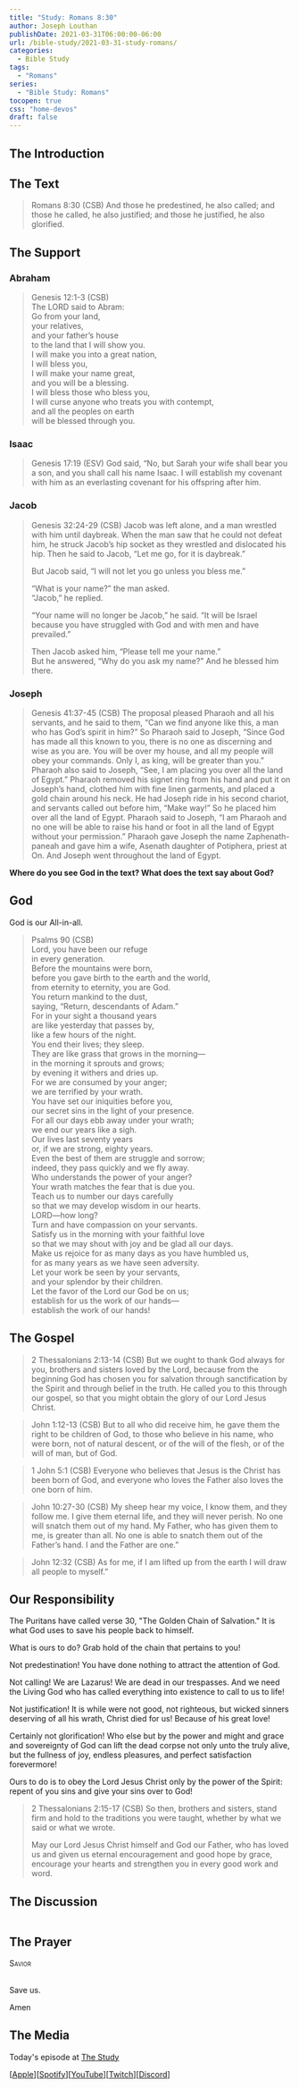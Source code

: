 ```yaml
---
title: "Study: Romans 8:30"
author: Joseph Louthan
publishDate: 2021-03-31T06:00:00-06:00
url: /bible-study/2021-03-31-study-romans/
categories:
  - Bible Study
tags:
  - "Romans"
series:
  - "Bible Study: Romans"
tocopen: true
css: "home-devos"
draft: false
---
```

## The Introduction

## The Text

>Romans 8:30 (CSB) And those he predestined, he also called; and those he called, he also justified; and those he justified, he also glorified.

<div style="page-break-after: always;"></div>

## The Support

### Abraham

>Genesis 12:1-3 (CSB)  
>The LORD said to Abram:  
>Go from your land,  
>your relatives,  
>and your father’s house  
>to the land that I will show you.  
>I will make you into a great nation,  
>I will bless you,  
>I will make your name great,  
>and you will be a blessing.  
>I will bless those who bless you,  
>I will curse anyone who treats you with contempt,  
>and all the peoples on earth  
>will be blessed through you.

### Isaac

>Genesis 17:19 (ESV) God said, “No, but Sarah your wife shall bear you a son, and you shall call his name Isaac. I will establish my covenant with him as an everlasting covenant for his offspring after him.

### Jacob

>Genesis 32:24-29 (CSB) Jacob was left alone, and a man wrestled with him until daybreak. When the man saw that he could not defeat him, he struck Jacob’s hip socket as they wrestled and dislocated his hip. Then he said to Jacob, “Let me go, for it is daybreak.”
>
>But Jacob said, “I will not let you go unless you bless me.”
>
>“What is your name?” the man asked.  
>“Jacob,” he replied.
>
>“Your name will no longer be Jacob,” he said. “It will be Israel because you have struggled with God and with men and have prevailed.”
>
>Then Jacob asked him, “Please tell me your name.”  
>But he answered, “Why do you ask my name?” And he blessed him there.

### Joseph

>Genesis 41:37-45 (CSB) The proposal pleased Pharaoh and all his servants, and he said to them, “Can we find anyone like this, a man who has God’s spirit in him?” So Pharaoh said to Joseph, “Since God has made all this known to you, there is no one as discerning and wise as you are. You will be over my house, and all my people will obey your commands. Only I, as king, will be greater than you.” Pharaoh also said to Joseph, “See, I am placing you over all the land of Egypt.” Pharaoh removed his signet ring from his hand and put it on Joseph’s hand, clothed him with fine linen garments, and placed a gold chain around his neck. He had Joseph ride in his second chariot, and servants called out before him, “Make way!” So he placed him over all the land of Egypt. Pharaoh said to Joseph, “I am Pharaoh and no one will be able to raise his hand or foot in all the land of Egypt without your permission.” Pharaoh gave Joseph the name Zaphenath-paneah and gave him a wife, Asenath daughter of Potiphera, priest at On. And Joseph went throughout the land of Egypt.

<div style="page-break-after: always;"></div>

**Where do you see God in the text? What does the text say about God?**

## God

God is our All-in-all.

>Psalms 90 (CSB)  
>Lord, you have been our refuge  
>in every generation.  
>Before the mountains were born,  
>before you gave birth to the earth and the world,  
>from eternity to eternity, you are God.  
>You return mankind to the dust,  
>saying, “Return, descendants of Adam.”  
>For in your sight a thousand years  
>are like yesterday that passes by,  
>like a few hours of the night.  
>You end their lives; they sleep.  
>They are like grass that grows in the morning—  
>in the morning it sprouts and grows;  
>by evening it withers and dries up.  
>For we are consumed by your anger;  
>we are terrified by your wrath.  
>You have set our iniquities before you,  
>our secret sins in the light of your presence.  
>For all our days ebb away under your wrath;  
>we end our years like a sigh.  
>Our lives last seventy years  
>or, if we are strong, eighty years.  
>Even the best of them are struggle and sorrow;  
>indeed, they pass quickly and we fly away.  
>Who understands the power of your anger?  
>Your wrath matches the fear that is due you.  
>Teach us to number our days carefully  
>so that we may develop wisdom in our hearts.  
>LORD—how long?  
>Turn and have compassion on your servants.  
>Satisfy us in the morning with your faithful love  
>so that we may shout with joy and be glad all our days.  
>Make us rejoice for as many days as you have humbled us,  
>for as many years as we have seen adversity.  
>Let your work be seen by your servants,  
>and your splendor by their children.  
>Let the favor of the Lord our God be on us;  
>establish for us the work of our hands—  
>establish the work of our hands!

<div style="page-break-after: always;"></div>

## The Gospel

>2 Thessalonians 2:13-14 (CSB) But we ought to thank God always for you, brothers and sisters loved by the Lord, because from the beginning God has chosen you for salvation through sanctification by the Spirit and through belief in the truth. He called you to this through our gospel, so that you might obtain the glory of our Lord Jesus Christ.

>John 1:12-13 (CSB) But to all who did receive him, he gave them the right to be children of God, to those who believe in his name, who were born, not of natural descent, or of the will of the flesh, or of the will of man, but of God.

>1 John 5:1 (CSB) Everyone who believes that Jesus is the Christ has been born of God, and everyone who loves the Father also loves the one born of him.

>John 10:27-30 (CSB) My sheep hear my voice, I know them, and they follow me. I give them eternal life, and they will never perish. No one will snatch them out of my hand. My Father, who has given them to me, is greater than all. No one is able to snatch them out of the Father’s hand. I and the Father are one.”

>John 12:32 (CSB) As for me, if I am lifted up from the earth I will draw all people to myself.”

<div style="page-break-after: always;"></div>

## Our Responsibility

The Puritans have called verse 30, "The Golden Chain of Salvation." It is what God uses to save his people back to himself.

What is ours to do? Grab hold of the chain that pertains to you!

Not predestination! You have done nothing to attract the attention of God.

Not calling! We are Lazarus! We are dead in our trespasses. And we need the Living God who has called everything into existence to call to us to life!

Not justification! It is while were not good, not righteous, but wicked sinners deserving of all his wrath, Christ died for us! Because of his great love!

Certainly not glorification! Who else but by the power and might and grace and sovereignty of God can lift the dead corpse not only unto the truly alive, but the fullness of joy, endless pleasures, and perfect satisfaction forevermore!

Ours to do is to obey the Lord Jesus Christ only by the power of the Spirit: repent of you sins and give your sins over to God!

>2 Thessalonians 2:15-17 (CSB) So then, brothers and sisters, stand firm and hold to the traditions you were taught, whether by what we said or what we wrote.
>
>May our Lord Jesus Christ himself and God our Father, who has loved us and given us eternal encouragement and good hope by grace, encourage your hearts and strengthen you in every good work and word.

## The Discussion

```text

```

## The Prayer

<div style="font-variant: small-caps;">
Savior
</div>
&nbsp;

Save us.

Amen

## The Media

Today's episode at [The Study](http://study.theologic.us/podcast/)

\[[Apple](https://podcasts.apple.com/us/podcast/the-study/id1557102127)\]\[[Spotify](https://open.spotify.com/show/0Xs5qsNvWePyRqcmtOTPkR)\]\[[YouTube](http://youtube.theologic.us)\]\[[Twitch](http://twitch.theologic.us)\]\[[Discord](http://discord.theologic.us)\]

